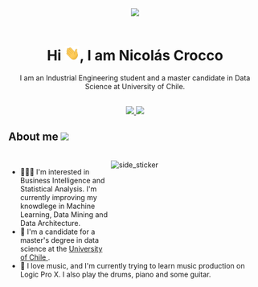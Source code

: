 <div align="center">
    <img src="https://github.com/Anmol-Baranwal/Cool-GIFs-For-GitHub/assets/74038190/0c7eb6ed-663b-4ce4-bfbd-18239a38ba1b" width="500">
</div>
<br>

<h1 align="center">Hi <img src="https://raw.githubusercontent.com/ABSphreak/ABSphreak/master/gifs/Hi.gif" width="30px">, I am Nicolás Crocco </h1>

<div align="center">
I am an Industrial Engineering student and a master candidate in Data Science at University of Chile. 
</div>

<br>

<p align="center">
    <a href="https://www.linkedin.com/in/nicolas-crocco/">
        <img src="https://user-images.githubusercontent.com/74038190/235294012-0a55e343-37ad-4b0f-924f-c8431d9d2483.gif" width="80px"/>
    </a>
  <a href="456596642708324352">
        <img src="https://user-images.githubusercontent.com/74038190/235294015-47144047-25ab-417c-af1b-6746820a20ff.gif" width="80px"/>
    </a>
</p>

## About me <img src="https://camo.githubusercontent.com/9ed64b042a76b8a97016e877cbaee0d6df224a148034afef658d841cf0cd1791/68747470733a2f2f63756c746f667468657061727479706172726f742e636f6d2f706172726f74732f68642f6c6170746f705f706172726f742e676966" width="30px">

<br>

<img align="right" width=300px height=200px alt="side_sticker" src="https://user-images.githubusercontent.com/74038190/240885386-87360948-7b92-4852-91f7-ff62ddb8fcd4.gif" />

- 👨🏻‍💻 I'm interested in Business Intelligence and Statistical Analysis. I'm currently improving my knowdlege in Machine Learning, Data Mining and Data Architecture.
- 🏫 I'm a candidate for a master's degree in data science at the [University of Chile ](https://mds.uchile.cl).
- 🥁 I love music, and I'm currently trying to learn music production on Logic Pro X. I also play the drums, piano and some guitar.

<br>


<!--
**NicoCrocco/NicoCrocco** is a ✨ _special_ ✨ repository because its `README.md` (this file) appears on your GitHub profile.

Here are some ideas to get you started:

- 🔭 I’m currently working on ...
- 🌱 I’m currently learning ...
- 👯 I’m looking to collaborate on ...
- 🤔 I’m looking for help with ...
- 💬 Ask me about ...
- 📫 How to reach me: ...
- 😄 Pronouns: ...
- ⚡ Fun fact: ...
-->




